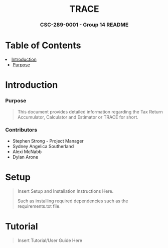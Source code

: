 <br />
<div align="center">
    <h1>TRACE</h1>
    <h3>CSC-289-0001 - Group 14 README</h3>
</div>


<!-- TABLE OF CONTENTS -->

# Table of Contents
<li>
  <a href="#introduction">Introduction</a>
  <ul>
    <li><a href="#purpose">Purpose</a></li>
  </ul>
</li>


<!-- ABOUT THE PROJECT -->
# Introduction
### Purpose
> This document provides detailed information regarding the Tax Return Accumulator, Calculator and Estimator
> or TRACE for short.

### Contributors
- Stephen Strong - Project Manager
- Sydney Angelica Southerland
- Alexi McNabb
- Dylan Arone


# Setup
> Insert Setup and Installation Instructions Here.
> 
> Such as installing required dependencies such as the requirements.txt file.


# Tutorial
> Insert Tutorial/User Guide Here

